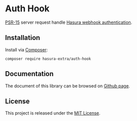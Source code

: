 Auth Hook
=========

[PSR-15](https://www.php-fig.org/psr/psr-15/) server request handle [Hasura webhook authentication](https://hasura.io/docs/latest/graphql/core/auth/authentication/webhook.html#).

Installation
------------

Install via [Composer](https://getcomposer.org/):

```shell
composer require hasura-extra/auth-hook
```

Documentation
------

The document of this library can be browsed on [Github page](https://hasura-extra.github.io/).

License
-------

This project is released under the [MIT License](./LICENSE).